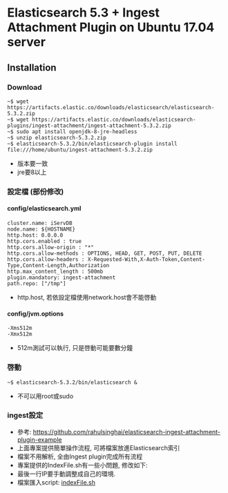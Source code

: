 # Elasticsearch 5.3 + Ingest Attachment Plugin on Ubuntu 17.04 server
## Installation
### Download
```
~$ wget https://artifacts.elastic.co/downloads/elasticsearch/elasticsearch-5.3.2.zip
~$ wget https://artifacts.elastic.co/downloads/elasticsearch-plugins/ingest-attachment/ingest-attachment-5.3.2.zip
~$ sudo apt install openjdk-8-jre-headless
~$ unzip elasticsearch-5.3.2.zip
~$ elasticsearch-5.3.2/bin/elasticsearch-plugin install file:///home/ubuntu/ingest-attachment-5.3.2.zip
```
* 版本要一致
* jre要8以上

### 設定檔 (部份修改)
#### config/elasticsearch.yml
```
cluster.name: iServDB
node.name: ${HOSTNAME}
http.host: 0.0.0.0
http.cors.enabled : true
http.cors.allow-origin : "*"
http.cors.allow-methods : OPTIONS, HEAD, GET, POST, PUT, DELETE
http.cors.allow-headers : X-Requested-With,X-Auth-Token,Content-Type,Content-Length,Authorization
http.max_content_length : 500mb
plugin.mandatory: ingest-attachment
path.repo: ["/tmp"]
```
* http.host, 若依設定檔使用network.host會不能啓動

#### config/jvm.options
```
-Xms512m
-Xmx512m
```
* 512m測試可以執行, 只是啓動可能要數分鐘

### 啓動
```
~$ elasticsearch-5.3.2/bin/elasticsearch &
```
* 不可以用root或sudo

### ingest設定
* 參考: https://github.com/rahulsinghai/elasticsearch-ingest-attachment-plugin-example
* 上面專案提供簡單操作流程, 可將檔案放進Elasticsearch索引
* 檔案不用解析, 全由Ingest plugin完成所有流程
* 專案提供的IndexFile.sh有一些小問題, 修改如下:
* 最後一行IP要手動調整成自己的環境.
* 檔案匯入script: [indexFile.sh](indexFile.sh)
